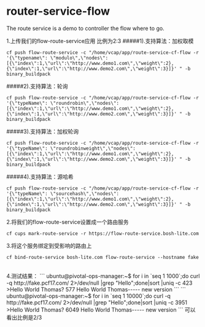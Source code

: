 # router-service-flow
The route service is a demo to controller the flow where to go.

1.上传我们的flow-route-service应用 比例为2:3
#####1).支持算法：加权取模
```
cf push flow-route-service -c "/home/vcap/app/route-service-cf-flow -r '{\"typename\": \"modulo\",\"nodes\":[{\"index\":1,\"url\":\"http://www.demo1.com\",\"weight\":2},{\"index\":1,\"url\":\"http://www.demo2.com\",\"weight\":3}]}' " -b binary_buildpack

```
#####2).支持算法：轮询
```
cf push flow-route-service -c "/home/vcap/app/route-service-cf-flow -r '{\"typeName\": \"roundrobin\",\"nodes\":[{\"index\":1,\"url\":\"http://www.demo1.com\",\"weight\":2},{\"index\":1,\"url\":\"http://www.demo2.com\",\"weight\":3}]}' " -b binary_buildpack
```
#####3).支持算法：加权轮询
```
cf push flow-route-service -c "/home/vcap/app/route-service-cf-flow -r '{\"typeName\": \"roundrobinweight\",\"nodes\":[{\"index\":1,\"url\":\"http://www.demo1.com\",\"weight\":2},{\"index\":1,\"url\":\"http://www.demo2.com\",\"weight\":3}]}' " -b binary_buildpack
```
#####4).支持算法：源哈希
```
cf push flow-route-service -c "/home/vcap/app/route-service-cf-flow -r '{\"typeName\": \"sourcehash\",\"nodes\":[{\"index\":1,\"url\":\"http://www.demo1.com\",\"weight\":2},{\"index\":1,\"url\":\"http://www.demo2.com\",\"weight\":3}]}' " -b binary_buildpack
```
2.将我们的flow-route-service设置成一个路由服务
```
cf cups mark-route-service -r https://flow-route-service.bosh-lite.com
```
3.将这个服务绑定到受影响的路由上
```
cf bind-route-service bosh-lite.com flow-route-service --hostname fake
```
</br>
4.测试结果：
```
ubuntu@pivotal-ops-manager:~$ for i in `seq 1 1000`;do curl -q http://fake.pcf17.com/ 2>/dev/null |grep "Hello";done|sort |uniq -c
    423 >Hello World Thomas?
    577 Hello World Thomas----- new version
```
```
ubuntu@pivotal-ops-manager:~$ for i in `seq 1 10000`;do curl -q http://fake.pcf17.com/ 2>/dev/null |grep "Hello";done|sort |uniq -c
   3951 >Hello World Thomas?</h2>
   6049 Hello World Thomas----- new version
```   
可以看出比例是2/3
